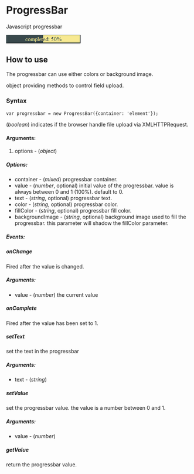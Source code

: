 ProgressBar
============

Javascript progressbar

![Screenshot](http://github.com/tbela99/progressbar/raw/master/screenshot.png)

How to use
---------------------

The progressbar can use either colors or background image.

object providing methods to control field upload.

### Syntax

	var progressbar = new ProgressBar({container: 'element'});

(*boolean*) indicates if the browser handle file upload via XMLHTTPRequest.

#### Arguments:

1. options - (*object*)

##### Options:

- container - (*mixed*) progressbar container.
- value - (*number*, optional) initial value of the progressbar. value is always between 0 and 1 (100%). default to 0. 
- text - (*string*, optional) progressbar text.
- color - (*string*, optional) progressbar color.
- fillColor - (*string*, optional) progressbar fill color.
- backgroundImage - (*string*, optional) background image used to fill the progressbar. this parameter will shadow the fillColor parameter.


##### Events:

##### onChange

Fired after the value is changed.

##### Arguments:

- value - (*number*) the current value

##### onComplete

Fired after the value has been set to 1.

##### setText

set the text in the progressbar

##### Arguments:

- text - (*string*) 

##### setValue

set the progressbar value. the value is a number between 0 and 1.

##### Arguments:

- value - (*number*)

##### getValue

return the progressbar value.